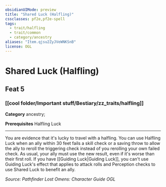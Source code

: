 ```yaml
---
obsidianUIMode: preview
title: "Shared Luck (Halfling)"
cssclasses: pf2e,pf2e-spell
tags:
  - trait/halfling
  - trait/common
  - category/ancestry
aliases: "Item.qjsu2ZyJVeWNKSnB"
license: OGL
---
```

# Shared Luck (Halfling)
## Feat 5
### [[cool folder/Important stuff/Bestiary/zz_traits/halfling]]

**Category** ancestry; 



**Prerequisites** Halfling Luck
* * *
You are evidence that it's lucky to travel with a halfling. You can use Halfling Luck when an ally within 30 feet fails a skill check or a saving throw to allow the ally to reroll the triggering check instead of you rerolling your own failed check. As usual, your ally must use the new result, even if it's worse than their first roll. If you have [[Guiding Luck|Guiding Luck]], you can't use Guiding Luck's effect that applies to attack rolls and Perception checks to use Shared Luck to benefit an ally.

*Source: Pathfinder Lost Omens: Character Guide*
*OGL*